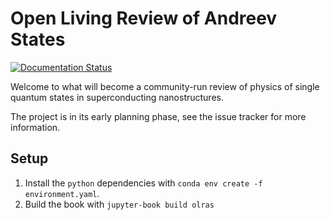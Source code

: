 # Open Living Review of Andreev States
[![Documentation Status](https://readthedocs.org/projects/olras/badge/?version=latest)](https://olras.readthedocs.io/en/latest/?badge=latest)

Welcome to what will become a community-run review of physics of single quantum states in superconducting nanostructures.

The project is in its early planning phase, see the issue tracker for more information.

## Setup
1. Install the `python` dependencies with `conda env create -f environment.yaml`.
2. Build the book with `jupyter-book build olras`
